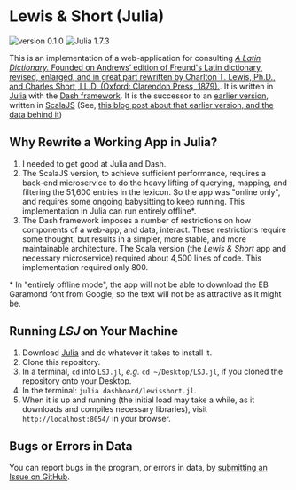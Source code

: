 # Lewis & Short (Julia)

![version 0.1.0](https://img.shields.io/badge/LewisShort-0.1.0-orange) ![Julia 1.7.3](https://img.shields.io/badge/Julia-1.7.3-green)

This is an implementation of a web-application for consulting [*A Latin Dictionary.* Founded on Andrews’ edition of Freund's Latin dictionary, revised, enlarged, and in great part rewritten by Charlton T. Lewis, Ph.D., and Charles Short, LL.D. (Oxford: Clarendon Press, 1879).](https://en.wikipedia.org/wiki/A_Latin_Dictionary). It is written in [Julia](https://julialang.org) with the [Dash framework](https://dash.plotly.com/julia/introduction). It is the successor to an [earlier version](http://folio2.furman.edu/lewis-short/index.html), written in [ScalaJS](https://www.scala-js.org) (See, [this blog post about that earlier version, and the data behind it](https://eumaeus.github.io/2018/10/30/lsj.html))

## Why Rewrite a Working App in Julia?

1. I needed to get good at Julia and Dash.
2. The ScalaJS version, to achieve sufficient performance, requires a back-end microservice to do the heavy lifting of querying, mapping, and filtering the 51,600 entries in the lexicon. So the app was "online only", and requires some ongoing babysitting to keep running. This implementation in Julia can run entirely offline\*.
3. The Dash framework imposes a number of restrictions on how components of a web-app, and data, interact. These restrictions require some thought, but results in a simpler, more stable, and more maintainable architecture. The Scala version (the *Lewis & Short* app and necessary microservice) required about 4,500 lines of code. This implementation required only 800.

\* In "entirely offline mode", the app will not be able to download the EB Garamond font from Google, so the text will not be as attractive as it might be.

## Running *LSJ* on Your Machine

1. Download [Julia](https://julialang.org/downloads/) and do whatever it takes to install it.
2. Clone this repository.
3. In a terminal, `cd` into `LSJ.jl`, *e.g.* `cd ~/Desktop/LSJ.jl`, if you cloned the repository onto your Desktop.
4. In the terminal: `julia dashboard/lewisshort.jl`.
5. When it is up and running (the initial load may take a while, as it downloads and compiles necessary libraries), visit `http://localhost:8054/` in your browser.

## Bugs or Errors in Data

You can report bugs in the program, or errors in data, by [submitting an Issue on GitHub](https://github.com/Eumaeus/LSJ.jl/issues).


